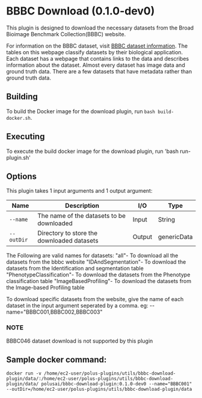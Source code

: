 # BBBC Download (0.1.0-dev0)

This plugin is designed to download the necessary datasets from the Broad Bioimage Benchmark Collection(BBBC) website.

For information on the BBBC dataset, visit 
[BBBC dataset information](https://bbbc.broadinstitute.org/image_sets/).
The tables on this webpage classify datasets by their biological application. Each dataset has a webpage that contains links to the data and describes information about the dataset. Almost every dataset has image data and ground truth data. There are a few datasets that have metadata rather than ground truth data.

## Building

To build the Docker image for the download plugin, run
`bash build-docker.sh`.

## Executing

To execute the build docker image for the download plugin, run 
'bash run-plugin.sh'

## Options

This plugin takes 1 input arguments and
1 output argument:

| Name            | Description                                                  | I/O    | Type        |
| --------------- | ------------------------------------------------------------ | ------ | ----------- |
| `--name  `      | The name of the datasets to be downloaded                    | Input  | String |
| `--outDir`      | Directory to store the downloaded datasets                   | Output | genericData |

The Following are valid names for datasets:
"all"- To download all the datasets from the bbbc website
"IDAndSegmentation"- To download the datasets from the Identification and segmentation table
"PhenotypeClassification"- To download the datasets from the Phenotype classification table
"ImageBasedProfiling"- To download the datasets from the Image-based Profiling table

To download specific datasets from the website, give the name of each dataset in the input argument seperated by a comma. eg: --name="BBBC001,BBBC002,BBBC003" 

### NOTE
BBBC046 dataset download is not supported by this plugin   

## Sample docker command:
``` docker run -v /home/ec2-user/polus-plugins/utils/bbbc-download-plugin/data/:/home/ec2-user/polus-plugins/utils/bbbc-download-plugin/data/ polusai/bbbc-download-plugin:0.1.0-dev0 --name="BBBC001" --outDir=/home/ec2-user/polus-plugins/utils/bbbc-download-plugin/data ```